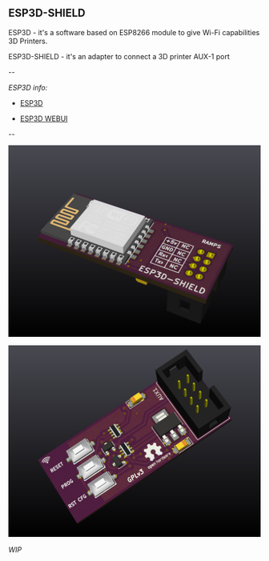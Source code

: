 ## ESP3D-SHIELD
ESP3D - it's a software based on ESP8266 module to give Wi-Fi capabilities 3D Printers.

ESP3D-SHIELD - it's an adapter to connect a 3D printer AUX-1 port

--

*ESP3D info:*

* [ESP3D](https://github.com/luc-github/ESP3D)

* [ESP3D WEBUI](https://github.com/luc-github/ESP3D-WEBUI)


--

![](https://github.com/peekpt/ESP3D-shield/blob/revision_b/pics/ESP3D%20SHIELD%20back.png?raw=true)

![](https://github.com/peekpt/ESP3D-shield/blob/revision_b/pics/ESP3D%20SHIELD%20front.png?raw=true)


*WIP*


